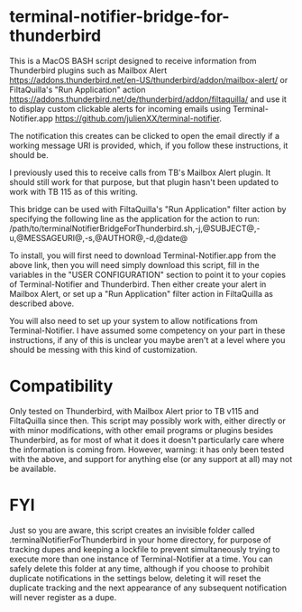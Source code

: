 # terminal-notifier-bridge-for-thunderbird

This is a MacOS BASH script designed to receive information from Thunderbird plugins such as Mailbox Alert <https://addons.thunderbird.net/en-US/thunderbird/addon/mailbox-alert/> or FiltaQuilla's "Run Application" action <https://addons.thunderbird.net/de/thunderbird/addon/filtaquilla/> and use it to display custom clickable alerts for incoming emails using Terminal-Notifier.app <https://github.com/julienXX/terminal-notifier>.

The notification this creates can be clicked to open the email directly if a working message URI is provided, which, if you follow these instructions, it should be. 

I previously used this to receive calls from TB's Mailbox Alert plugin. It should still work for that purpose, but that plugin hasn't been updated to work with TB 115 as of this writing.

This bridge can be used with FiltaQuilla's "Run Application" filter action by specifying the following line as the application for the action to run:
/path/to/terminalNotifierBridgeForThunderbird.sh,-j,@SUBJECT@,-u,@MESSAGEURI@,-s,@AUTHOR@,-d,@date@

To install, you will first need to download Terminal-Notifier.app from the above link, then you will need simply download this script, fill in the variables in the "USER CONFIGURATION" section to point it to your copies of Terminal-Notifier and Thunderbird. Then either create your alert in Mailbox Alert, or set up a "Run Application" filter action in FiltaQuilla as described above.

You will also need to set up your system to allow notifications from Terminal-Notifier. I have assumed some competency on your part in these instructions, if any of this is unclear you maybe aren't at a level where you should be messing with this kind of customization. 

# Compatibility

Only tested on Thunderbird, with Mailbox Alert prior to TB v115 and FiltaQuilla since then. This script may possibly work with, either directly or with minor modifications, with other email programs or plugins besides Thunderbird, as for most of what it does it doesn't particularly care where the information is coming from. However, warning: it has only been tested with the above, and support for anything else (or any support at all) may not be available.

# FYI

Just so you are aware, this script creates an invisible folder called .terminalNotifierForThunderbird in your home directory, for purpose of tracking dupes and keeping a lockfile to prevent simultaneously trying to execute more than one instance of Terminal-Notifier at a time. You can safely delete this folder at any time, although if you choose to prohibit duplicate notifications in the settings below, deleting it will reset the duplicate tracking and the next appearance of any subsequent notification will never register as a dupe.
